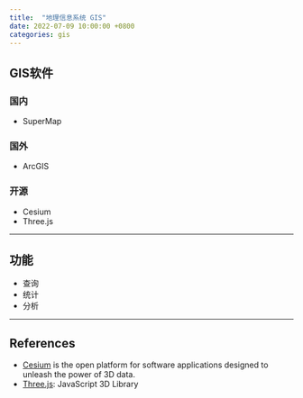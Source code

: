 ```yaml
---
title:  "地理信息系统 GIS"
date: 2022-07-09 10:00:00 +0800
categories: gis
---
```


## GIS软件

### 国内

- SuperMap

### 国外

- ArcGIS

### 开源

- Cesium
- Three.js

---

## 功能

- 查询
- 统计
- 分析

---

## References

- [Cesium](https://www.cesium.com/) is the open platform for software applications designed to unleash the power of 3D data.
- [Three.js](https://threejs.org/): JavaScript 3D Library

